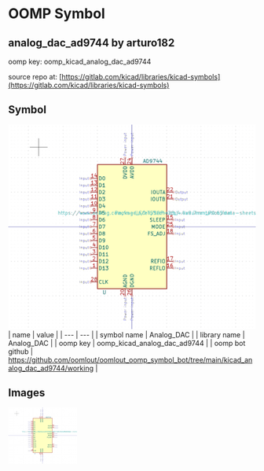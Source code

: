 # OOMP Symbol  
## analog_dac_ad9744  by arturo182  
  
oomp key: oomp_kicad_analog_dac_ad9744  
  
source repo at: [https://gitlab.com/kicad/libraries/kicad-symbols](https://gitlab.com/kicad/libraries/kicad-symbols)  
## Symbol  
  
[![working.png](working_600.png)](working.png)  
| name | value | 
| --- | --- | 
| symbol name | Analog_DAC | 
| library name | Analog_DAC | 
| oomp key | oomp_kicad_analog_dac_ad9744 | 
| oomp bot github | https://github.com/oomlout/oomlout_oomp_symbol_bot/tree/main/kicad_analog_dac_ad9744/working | 
## Images  
  
[![working.png](working_140.png)](working.png)  
